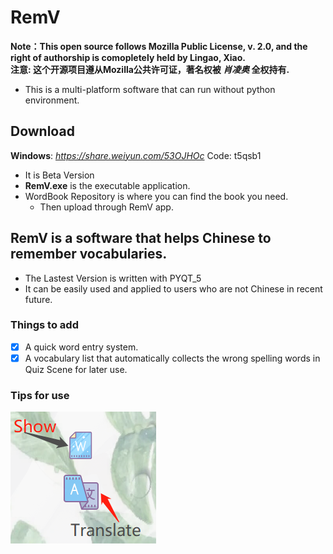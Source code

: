 # RemV
**Note：This open source follows Mozilla Public License, v. 2.0, and the right of authorship is comopletely held by Lingao, Xiao.**  
**注意: 这个开源项目遵从Mozilla公共许可证，著名权被 *肖凌奥* 全权持有.**
- This is a multi-platform software that can run without python environment.
## Download
**Windows**: *https://share.weiyun.com/53OJHOc* Code: t5qsb1
  - It is Beta Version
  - **RemV.exe** is the executable application.
  - WordBook Repository is where you can find the book you need.
    - Then upload through RemV app.
## RemV is a software that helps Chinese to remember vocabularies.
- The Lastest Version is written with PYQT_5
- It can be easily used and applied to users who are not Chinese in recent future. 
### Things to add
- [X] A quick word entry system.
- [X] A vocabulary list that automatically collects the wrong spelling words in Quiz Scene for later use.
### Tips for use
![image](preview_1.jpg)
